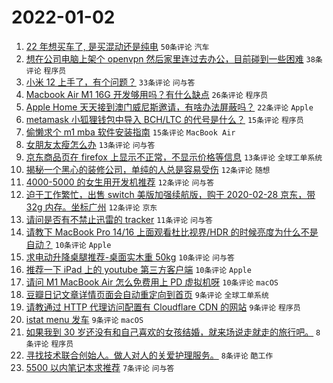 # 2022-01-02

1. [22 年想买车了, 是买混动还是纯电](https://www.v2ex.com/t/825745) `50条评论` `汽车`
1. [想在公司电脑上架个 openvpn 然后家里连过去办公，目前碰到一些困难](https://www.v2ex.com/t/825806) `38条评论` `程序员`
1. [小米 12 上手了，有个问题？](https://www.v2ex.com/t/825795) `33条评论` `问与答`
1. [Macbook Air M1 16G 开发够用吗？有什么缺点](https://www.v2ex.com/t/825789) `26条评论` `程序员`
1. [Apple Home 天天接到澳门威尼斯邀请，有啥办法屏蔽吗？](https://www.v2ex.com/t/825794) `22条评论` `Apple`
1. [metamask 小狐狸钱包中导入 BCH/LTC 的代号是什么？](https://www.v2ex.com/t/825811) `15条评论` `程序员`
1. [偷懒求个 m1 mba 软件安装指南](https://www.v2ex.com/t/825761) `15条评论` `MacBook Air`
1. [女朋友太瘦怎么办](https://www.v2ex.com/t/825820) `13条评论` `问与答`
1. [京东商品页在 firefox 上显示不正常，不显示价格等信息](https://www.v2ex.com/t/825767) `13条评论` `全球工单系统`
1. [揭秘一个黑心的装修公司，单纯的人总是容易受伤](https://www.v2ex.com/t/825830) `12条评论` `随想`
1. [4000-5000 的女生用开发机推荐](https://www.v2ex.com/t/825766) `12条评论` `问与答`
1. [迫于工作繁忙，出售 switch 美版加强续航版，购于 2020-02-28 京东，带 32g 内存。坐标广州](https://www.v2ex.com/t/825751) `12条评论` `京东`
1. [请问是否有不禁止迅雷的 tracker](https://www.v2ex.com/t/825801) `11条评论` `问与答`
1. [请教下 MacBook Pro 14/16 上面观看杜比视界/HDR 的时候亮度为什么不是自动？](https://www.v2ex.com/t/825802) `10条评论` `Apple`
1. [求电动升降桌腿推荐-桌面实木重 50kg](https://www.v2ex.com/t/825786) `10条评论` `问与答`
1. [推荐一下 iPad 上的 youtube 第三方客户端](https://www.v2ex.com/t/825775) `10条评论` `Apple`
1. [请问 M1 MacBook Air 怎么免费用上 PD 虚拟机呀](https://www.v2ex.com/t/825763) `10条评论` `macOS`
1. [豆瓣日记文章详情页面会自动重定向到首页](https://www.v2ex.com/t/825797) `9条评论` `全球工单系统`
1. [请教通过 HTTP 代理访问配置有 Cloudflare CDN 的网站](https://www.v2ex.com/t/825770) `9条评论` `程序员`
1. [istat menu 发车](https://www.v2ex.com/t/825741) `9条评论` `macOS`
1. [如果我到 30 岁还没有和自己喜欢的女孩结婚，就来场说走就走的旅行吧。](https://www.v2ex.com/t/825819) `8条评论` `程序员`
1. [寻找技术联合创始人。做人对人的关爱护理服务。](https://www.v2ex.com/t/825755) `8条评论` `酷工作`
1. [5500 以内笔记本求推荐](https://www.v2ex.com/t/825810) `7条评论` `问与答`
